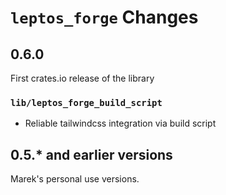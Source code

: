 # `leptos_forge` Changes

## 0.6.0

First crates.io release of the library

### `lib/leptos_forge_build_script`

- Reliable tailwindcss integration via build script

## 0.5.* and earlier versions

Marek's personal use versions.
